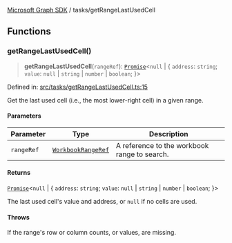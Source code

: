 [Microsoft Graph SDK](../README.md) / tasks/getRangeLastUsedCell

## Functions

### getRangeLastUsedCell()

> **getRangeLastUsedCell**(`rangeRef`): [`Promise`](https://developer.mozilla.org/docs/Web/JavaScript/Reference/Global_Objects/Promise)\<`null` \| \{ `address`: `string`; `value`: `null` \| `string` \| `number` \| `boolean`; \}\>

Defined in: [src/tasks/getRangeLastUsedCell.ts:15](https://github.com/Future-Secure-AI/microsoft-graph/blob/main/src/tasks/getRangeLastUsedCell.ts#L15)

Get the last used cell (i.e., the most lower-right cell) in a given range.

#### Parameters

| Parameter | Type | Description |
| ------ | ------ | ------ |
| `rangeRef` | [`WorkbookRangeRef`](../models/WorkbookRangeRef.md#workbookrangeref) | A reference to the workbook range to search. |

#### Returns

[`Promise`](https://developer.mozilla.org/docs/Web/JavaScript/Reference/Global_Objects/Promise)\<`null` \| \{ `address`: `string`; `value`: `null` \| `string` \| `number` \| `boolean`; \}\>

The last used cell's value and address, or `null` if no cells are used.

#### Throws

If the range's row or column counts, or values, are missing.
